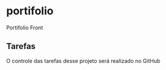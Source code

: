 # portifolio
Portifolio Front

## Tarefas

O controle das tarefas desse projeto será realizado no GitHub